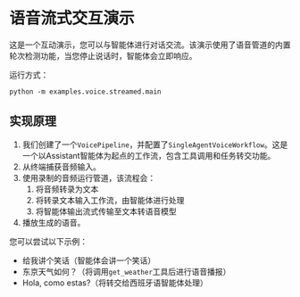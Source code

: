 # 语音流式交互演示

这是一个互动演示，您可以与智能体进行对话交流。该演示使用了语音管道的内置轮次检测功能，当您停止说话时，智能体会立即响应。

运行方式：

```
python -m examples.voice.streamed.main
```

## 实现原理

1. 我们创建了一个`VoicePipeline`，并配置了`SingleAgentVoiceWorkflow`。这是一个以Assistant智能体为起点的工作流，包含工具调用和任务转交功能。
2. 从终端捕获音频输入。
3. 使用录制的音频运行管道，该流程会：
    1. 将音频转录为文本
    2. 将转录文本输入工作流，由智能体进行处理
    3. 将智能体输出流式传输至文本转语音模型
4. 播放生成的语音。

您可以尝试以下示例：

-   给我讲个笑话（智能体会讲一个笑话）
-   东京天气如何？（将调用`get_weather`工具后进行语音播报）
-   Hola, como estas?（将转交给西班牙语智能体处理）
